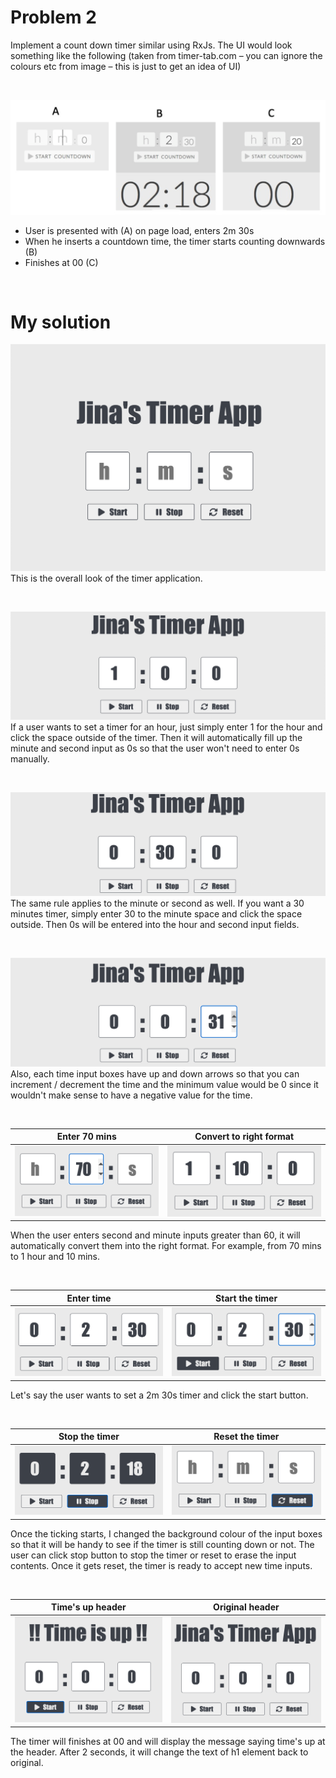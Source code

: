 # Problem 2
Implement a count down timer similar using RxJs. 
The UI would look something like the following (taken from timer-tab.com – you can ignore the colours etc from image – this
is just to get an idea of UI)

</br>

![Sketch](/images/t1.png)
- User is presented with (A) on page load, enters 2m 30s
- When he inserts a countdown time, the timer starts counting downwards (B)
- Finishes at 00 (C)

</br>

# My solution
![Sketch](/images/t2.png)
This is the overall look of the timer application.

</br>

![Sketch](/images/t3.png)
If a user wants to set a timer for an hour, just simply enter 1 for the hour and click the space outside of the timer. Then it will automatically fill up the minute and second input as 0s so that the user won't need to enter 0s manually. 

</br>

![Sketch](/images/t4.png)
The same rule applies to the minute or second as well. If you want a 30 minutes timer, simply enter 30 to the minute space and click the space outside. Then 0s will be entered into the hour and second input fields. 

</br>

![Sketch](/images/t5.png)
Also, each time input boxes have up and down arrows so that you can increment / decrement the time and the minimum value would be 0 since it wouldn't make sense to have a negative value for the time.

</br>

Enter 70 mins           |  Convert to right format
:----------------------:|:-------------------------:
![Sketch](/images/t6.png)|![Sketch](/images/t7.png)

When the user enters second and minute inputs greater than 60, it will automatically convert them into the right format. For example, from 70 mins to 1 hour and 10 mins. 

</br>

Enter time         |  Start the timer
:----------------------:|:-------------------------:
![Sketch](/images/t8.png)|![Sketch](/images/t9.png)

Let's say the user wants to set a 2m 30s timer and click the start button.

</br>

Stop the timer          |  Reset the timer
:----------------------:|:-------------------------:
![Sketch](/images/t10.png)|![Sketch](/images/t11.png)

Once the ticking starts, I changed the background colour of the input boxes so that it will be handy to see if the timer is still counting down or not. The user can click stop button to stop the timer or reset to erase the input contents. Once it gets reset, the timer is ready to accept new time inputs.

</br>

Time's up header   |  Original header
:----------------------:|:-------------------------:
![Sketch](/images/t12.png)|![Sketch](/images/t13.png)

The timer will finishes at 00 and will display the message saying time's up at the header. After 2 seconds, it will change the text of h1 element back to original.